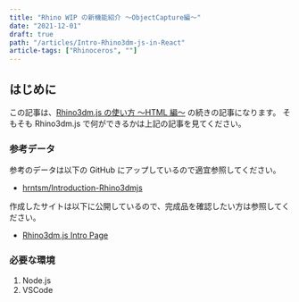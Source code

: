 ```yaml
---
title: "Rhino WIP の新機能紹介 〜ObjectCapture編〜"
date: "2021-12-01"
draft: true
path: "/articles/Intro-Rhino3dm-js-in-React"
article-tags: ["Rhinoceros", ""]
---
```


## はじめに

この記事は、[Rhino3dm.js の使い方 〜HTML 編〜](./Intro-Rhino3dm-js-in-html) の続きの記事になります。
そもそも Rhino3dm.js で何ができるかは上記の記事を見てください。

### 参考データ

参考のデータは以下の GitHub にアップしているので適宜参照してください。

- [hrntsm/Introduction-Rhino3dmjs](https://github.com/hrntsm/Introduction-Rhino3dmjs)

作成したサイトは以下に公開しているので、完成品を確認したい方は参照してください。

- [Rhino3dm.js Intro Page](https://hiron.dev/Introduction-Rhino3dmjs/)

### 必要な環境

1. Node.js
1. VSCode

